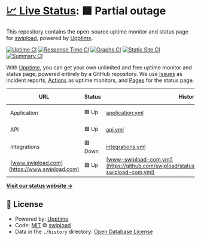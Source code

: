 # [📈 Live Status](https://status.swipload.com): <!--live status--> **🟧 Partial outage**

This repository contains the open-source uptime monitor and status page for [swipload](https://status.swipload.com), powered by [Upptime](https://github.com/upptime/upptime).

[![Uptime CI](https://github.com/swipload/status/workflows/Uptime%20CI/badge.svg)](https://github.com/swipload/status/actions?query=workflow%3A%22Uptime+CI%22)
[![Response Time CI](https://github.com/swipload/status/workflows/Response%20Time%20CI/badge.svg)](https://github.com/swipload/status/actions?query=workflow%3A%22Response+Time+CI%22)
[![Graphs CI](https://github.com/swipload/status/workflows/Graphs%20CI/badge.svg)](https://github.com/swipload/status/actions?query=workflow%3A%22Graphs+CI%22)
[![Static Site CI](https://github.com/swipload/status/workflows/Static%20Site%20CI/badge.svg)](https://github.com/swipload/status/actions?query=workflow%3A%22Static+Site+CI%22)
[![Summary CI](https://github.com/swipload/status/workflows/Summary%20CI/badge.svg)](https://github.com/swipload/status/actions?query=workflow%3A%22Summary+CI%22)

With [Upptime](https://upptime.js.org), you can get your own unlimited and free uptime monitor and status page, powered entirely by a GitHub repository. We use [Issues](https://github.com/swipload/status/issues) as incident reports, [Actions](https://github.com/swipload/status/actions) as uptime monitors, and [Pages](https://status.swipload.com) for the status page.

<!--start: status pages-->
<!-- This summary is generated by Upptime (https://github.com/upptime/upptime) -->
<!-- Do not edit this manually, your changes will be overwritten -->
<!-- prettier-ignore -->
| URL | Status | History | Response Time | Uptime |
| --- | ------ | ------- | ------------- | ------ |
| <img alt="" src="https://icons.duckduckgo.com/ip3/null.ico" height="13"> Application | 🟩 Up | [application.yml](https://github.com/swipload/status/commits/HEAD/history/application.yml) | <details><summary><img alt="Response time graph" src="./graphs/application/response-time-week.png" height="20"> 1718ms</summary><br><a href="https://status.swipload.com/history/application"><img alt="Response time 1674" src="https://img.shields.io/endpoint?url=https%3A%2F%2Fraw.githubusercontent.com%2Fswipload%2Fstatus%2FHEAD%2Fapi%2Fapplication%2Fresponse-time.json"></a><br><a href="https://status.swipload.com/history/application"><img alt="24-hour response time 1893" src="https://img.shields.io/endpoint?url=https%3A%2F%2Fraw.githubusercontent.com%2Fswipload%2Fstatus%2FHEAD%2Fapi%2Fapplication%2Fresponse-time-day.json"></a><br><a href="https://status.swipload.com/history/application"><img alt="7-day response time 1718" src="https://img.shields.io/endpoint?url=https%3A%2F%2Fraw.githubusercontent.com%2Fswipload%2Fstatus%2FHEAD%2Fapi%2Fapplication%2Fresponse-time-week.json"></a><br><a href="https://status.swipload.com/history/application"><img alt="30-day response time 1775" src="https://img.shields.io/endpoint?url=https%3A%2F%2Fraw.githubusercontent.com%2Fswipload%2Fstatus%2FHEAD%2Fapi%2Fapplication%2Fresponse-time-month.json"></a><br><a href="https://status.swipload.com/history/application"><img alt="1-year response time 1553" src="https://img.shields.io/endpoint?url=https%3A%2F%2Fraw.githubusercontent.com%2Fswipload%2Fstatus%2FHEAD%2Fapi%2Fapplication%2Fresponse-time-year.json"></a></details> | <details><summary><a href="https://status.swipload.com/history/application">100.00%</a></summary><a href="https://status.swipload.com/history/application"><img alt="All-time uptime 99.62%" src="https://img.shields.io/endpoint?url=https%3A%2F%2Fraw.githubusercontent.com%2Fswipload%2Fstatus%2FHEAD%2Fapi%2Fapplication%2Fuptime.json"></a><br><a href="https://status.swipload.com/history/application"><img alt="24-hour uptime 100.00%" src="https://img.shields.io/endpoint?url=https%3A%2F%2Fraw.githubusercontent.com%2Fswipload%2Fstatus%2FHEAD%2Fapi%2Fapplication%2Fuptime-day.json"></a><br><a href="https://status.swipload.com/history/application"><img alt="7-day uptime 100.00%" src="https://img.shields.io/endpoint?url=https%3A%2F%2Fraw.githubusercontent.com%2Fswipload%2Fstatus%2FHEAD%2Fapi%2Fapplication%2Fuptime-week.json"></a><br><a href="https://status.swipload.com/history/application"><img alt="30-day uptime 100.00%" src="https://img.shields.io/endpoint?url=https%3A%2F%2Fraw.githubusercontent.com%2Fswipload%2Fstatus%2FHEAD%2Fapi%2Fapplication%2Fuptime-month.json"></a><br><a href="https://status.swipload.com/history/application"><img alt="1-year uptime 99.99%" src="https://img.shields.io/endpoint?url=https%3A%2F%2Fraw.githubusercontent.com%2Fswipload%2Fstatus%2FHEAD%2Fapi%2Fapplication%2Fuptime-year.json"></a></details>
| <img alt="" src="https://icons.duckduckgo.com/ip3/null.ico" height="13"> API | 🟩 Up | [api.yml](https://github.com/swipload/status/commits/HEAD/history/api.yml) | <details><summary><img alt="Response time graph" src="./graphs/api/response-time-week.png" height="20"> 606ms</summary><br><a href="https://status.swipload.com/history/api"><img alt="Response time 573" src="https://img.shields.io/endpoint?url=https%3A%2F%2Fraw.githubusercontent.com%2Fswipload%2Fstatus%2FHEAD%2Fapi%2Fapi%2Fresponse-time.json"></a><br><a href="https://status.swipload.com/history/api"><img alt="24-hour response time 741" src="https://img.shields.io/endpoint?url=https%3A%2F%2Fraw.githubusercontent.com%2Fswipload%2Fstatus%2FHEAD%2Fapi%2Fapi%2Fresponse-time-day.json"></a><br><a href="https://status.swipload.com/history/api"><img alt="7-day response time 606" src="https://img.shields.io/endpoint?url=https%3A%2F%2Fraw.githubusercontent.com%2Fswipload%2Fstatus%2FHEAD%2Fapi%2Fapi%2Fresponse-time-week.json"></a><br><a href="https://status.swipload.com/history/api"><img alt="30-day response time 576" src="https://img.shields.io/endpoint?url=https%3A%2F%2Fraw.githubusercontent.com%2Fswipload%2Fstatus%2FHEAD%2Fapi%2Fapi%2Fresponse-time-month.json"></a><br><a href="https://status.swipload.com/history/api"><img alt="1-year response time 550" src="https://img.shields.io/endpoint?url=https%3A%2F%2Fraw.githubusercontent.com%2Fswipload%2Fstatus%2FHEAD%2Fapi%2Fapi%2Fresponse-time-year.json"></a></details> | <details><summary><a href="https://status.swipload.com/history/api">100.00%</a></summary><a href="https://status.swipload.com/history/api"><img alt="All-time uptime 100.00%" src="https://img.shields.io/endpoint?url=https%3A%2F%2Fraw.githubusercontent.com%2Fswipload%2Fstatus%2FHEAD%2Fapi%2Fapi%2Fuptime.json"></a><br><a href="https://status.swipload.com/history/api"><img alt="24-hour uptime 100.00%" src="https://img.shields.io/endpoint?url=https%3A%2F%2Fraw.githubusercontent.com%2Fswipload%2Fstatus%2FHEAD%2Fapi%2Fapi%2Fuptime-day.json"></a><br><a href="https://status.swipload.com/history/api"><img alt="7-day uptime 100.00%" src="https://img.shields.io/endpoint?url=https%3A%2F%2Fraw.githubusercontent.com%2Fswipload%2Fstatus%2FHEAD%2Fapi%2Fapi%2Fuptime-week.json"></a><br><a href="https://status.swipload.com/history/api"><img alt="30-day uptime 100.00%" src="https://img.shields.io/endpoint?url=https%3A%2F%2Fraw.githubusercontent.com%2Fswipload%2Fstatus%2FHEAD%2Fapi%2Fapi%2Fuptime-month.json"></a><br><a href="https://status.swipload.com/history/api"><img alt="1-year uptime 100.00%" src="https://img.shields.io/endpoint?url=https%3A%2F%2Fraw.githubusercontent.com%2Fswipload%2Fstatus%2FHEAD%2Fapi%2Fapi%2Fuptime-year.json"></a></details>
| <img alt="" src="https://icons.duckduckgo.com/ip3/null.ico" height="13"> Integrations | 🟥 Down | [integrations.yml](https://github.com/swipload/status/commits/HEAD/history/integrations.yml) | <details><summary><img alt="Response time graph" src="./graphs/integrations/response-time-week.png" height="20"> 1125ms</summary><br><a href="https://status.swipload.com/history/integrations"><img alt="Response time 1070" src="https://img.shields.io/endpoint?url=https%3A%2F%2Fraw.githubusercontent.com%2Fswipload%2Fstatus%2FHEAD%2Fapi%2Fintegrations%2Fresponse-time.json"></a><br><a href="https://status.swipload.com/history/integrations"><img alt="24-hour response time 952" src="https://img.shields.io/endpoint?url=https%3A%2F%2Fraw.githubusercontent.com%2Fswipload%2Fstatus%2FHEAD%2Fapi%2Fintegrations%2Fresponse-time-day.json"></a><br><a href="https://status.swipload.com/history/integrations"><img alt="7-day response time 1125" src="https://img.shields.io/endpoint?url=https%3A%2F%2Fraw.githubusercontent.com%2Fswipload%2Fstatus%2FHEAD%2Fapi%2Fintegrations%2Fresponse-time-week.json"></a><br><a href="https://status.swipload.com/history/integrations"><img alt="30-day response time 1058" src="https://img.shields.io/endpoint?url=https%3A%2F%2Fraw.githubusercontent.com%2Fswipload%2Fstatus%2FHEAD%2Fapi%2Fintegrations%2Fresponse-time-month.json"></a><br><a href="https://status.swipload.com/history/integrations"><img alt="1-year response time 1073" src="https://img.shields.io/endpoint?url=https%3A%2F%2Fraw.githubusercontent.com%2Fswipload%2Fstatus%2FHEAD%2Fapi%2Fintegrations%2Fresponse-time-year.json"></a></details> | <details><summary><a href="https://status.swipload.com/history/integrations">99.49%</a></summary><a href="https://status.swipload.com/history/integrations"><img alt="All-time uptime 99.84%" src="https://img.shields.io/endpoint?url=https%3A%2F%2Fraw.githubusercontent.com%2Fswipload%2Fstatus%2FHEAD%2Fapi%2Fintegrations%2Fuptime.json"></a><br><a href="https://status.swipload.com/history/integrations"><img alt="24-hour uptime 99.99%" src="https://img.shields.io/endpoint?url=https%3A%2F%2Fraw.githubusercontent.com%2Fswipload%2Fstatus%2FHEAD%2Fapi%2Fintegrations%2Fuptime-day.json"></a><br><a href="https://status.swipload.com/history/integrations"><img alt="7-day uptime 99.49%" src="https://img.shields.io/endpoint?url=https%3A%2F%2Fraw.githubusercontent.com%2Fswipload%2Fstatus%2FHEAD%2Fapi%2Fintegrations%2Fuptime-week.json"></a><br><a href="https://status.swipload.com/history/integrations"><img alt="30-day uptime 99.34%" src="https://img.shields.io/endpoint?url=https%3A%2F%2Fraw.githubusercontent.com%2Fswipload%2Fstatus%2FHEAD%2Fapi%2Fintegrations%2Fuptime-month.json"></a><br><a href="https://status.swipload.com/history/integrations"><img alt="1-year uptime 99.82%" src="https://img.shields.io/endpoint?url=https%3A%2F%2Fraw.githubusercontent.com%2Fswipload%2Fstatus%2FHEAD%2Fapi%2Fintegrations%2Fuptime-year.json"></a></details>
| <img alt="" src="https://icons.duckduckgo.com/ip3/www.swipload.com.ico" height="13"> [www.swipload.com](https://www.swipload.com) | 🟩 Up | [www-swipload-com.yml](https://github.com/swipload/status/commits/HEAD/history/www-swipload-com.yml) | <details><summary><img alt="Response time graph" src="./graphs/www-swipload-com/response-time-week.png" height="20"> 958ms</summary><br><a href="https://status.swipload.com/history/www-swipload-com"><img alt="Response time 542" src="https://img.shields.io/endpoint?url=https%3A%2F%2Fraw.githubusercontent.com%2Fswipload%2Fstatus%2FHEAD%2Fapi%2Fwww-swipload-com%2Fresponse-time.json"></a><br><a href="https://status.swipload.com/history/www-swipload-com"><img alt="24-hour response time 1208" src="https://img.shields.io/endpoint?url=https%3A%2F%2Fraw.githubusercontent.com%2Fswipload%2Fstatus%2FHEAD%2Fapi%2Fwww-swipload-com%2Fresponse-time-day.json"></a><br><a href="https://status.swipload.com/history/www-swipload-com"><img alt="7-day response time 958" src="https://img.shields.io/endpoint?url=https%3A%2F%2Fraw.githubusercontent.com%2Fswipload%2Fstatus%2FHEAD%2Fapi%2Fwww-swipload-com%2Fresponse-time-week.json"></a><br><a href="https://status.swipload.com/history/www-swipload-com"><img alt="30-day response time 827" src="https://img.shields.io/endpoint?url=https%3A%2F%2Fraw.githubusercontent.com%2Fswipload%2Fstatus%2FHEAD%2Fapi%2Fwww-swipload-com%2Fresponse-time-month.json"></a><br><a href="https://status.swipload.com/history/www-swipload-com"><img alt="1-year response time 548" src="https://img.shields.io/endpoint?url=https%3A%2F%2Fraw.githubusercontent.com%2Fswipload%2Fstatus%2FHEAD%2Fapi%2Fwww-swipload-com%2Fresponse-time-year.json"></a></details> | <details><summary><a href="https://status.swipload.com/history/www-swipload-com">100.00%</a></summary><a href="https://status.swipload.com/history/www-swipload-com"><img alt="All-time uptime 99.77%" src="https://img.shields.io/endpoint?url=https%3A%2F%2Fraw.githubusercontent.com%2Fswipload%2Fstatus%2FHEAD%2Fapi%2Fwww-swipload-com%2Fuptime.json"></a><br><a href="https://status.swipload.com/history/www-swipload-com"><img alt="24-hour uptime 100.00%" src="https://img.shields.io/endpoint?url=https%3A%2F%2Fraw.githubusercontent.com%2Fswipload%2Fstatus%2FHEAD%2Fapi%2Fwww-swipload-com%2Fuptime-day.json"></a><br><a href="https://status.swipload.com/history/www-swipload-com"><img alt="7-day uptime 100.00%" src="https://img.shields.io/endpoint?url=https%3A%2F%2Fraw.githubusercontent.com%2Fswipload%2Fstatus%2FHEAD%2Fapi%2Fwww-swipload-com%2Fuptime-week.json"></a><br><a href="https://status.swipload.com/history/www-swipload-com"><img alt="30-day uptime 100.00%" src="https://img.shields.io/endpoint?url=https%3A%2F%2Fraw.githubusercontent.com%2Fswipload%2Fstatus%2FHEAD%2Fapi%2Fwww-swipload-com%2Fuptime-month.json"></a><br><a href="https://status.swipload.com/history/www-swipload-com"><img alt="1-year uptime 99.75%" src="https://img.shields.io/endpoint?url=https%3A%2F%2Fraw.githubusercontent.com%2Fswipload%2Fstatus%2FHEAD%2Fapi%2Fwww-swipload-com%2Fuptime-year.json"></a></details>

<!--end: status pages-->

[**Visit our status website →**](https://status.swipload.com)

## 📄 License

- Powered by: [Upptime](https://github.com/upptime/upptime)
- Code: [MIT](./LICENSE) © [swipload](https://status.swipload.com)
- Data in the `./history` directory: [Open Database License](https://opendatacommons.org/licenses/odbl/1-0/)
